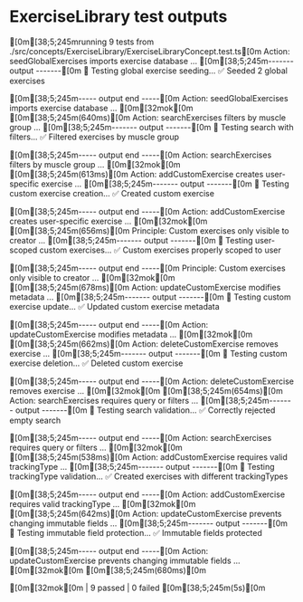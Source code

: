 # ExerciseLibrary test outputs

[0m[38;5;245mrunning 9 tests from ./src/concepts/ExerciseLibrary/ExerciseLibraryConcept.test.ts[0m
Action: seedGlobalExercises imports exercise database ...
[0m[38;5;245m------- output -------[0m
📝 Testing global exercise seeding...
✅ Seeded 2 global exercises

[0m[38;5;245m----- output end -----[0m
Action: seedGlobalExercises imports exercise database ... [0m[32mok[0m [0m[38;5;245m(640ms)[0m
Action: searchExercises filters by muscle group ...
[0m[38;5;245m------- output -------[0m
📝 Testing search with filters...
✅ Filtered exercises by muscle group

[0m[38;5;245m----- output end -----[0m
Action: searchExercises filters by muscle group ... [0m[32mok[0m [0m[38;5;245m(613ms)[0m
Action: addCustomExercise creates user-specific exercise ...
[0m[38;5;245m------- output -------[0m
📝 Testing custom exercise creation...
✅ Created custom exercise

[0m[38;5;245m----- output end -----[0m
Action: addCustomExercise creates user-specific exercise ... [0m[32mok[0m [0m[38;5;245m(656ms)[0m
Principle: Custom exercises only visible to creator ...
[0m[38;5;245m------- output -------[0m
📝 Testing user-scoped custom exercises...
✅ Custom exercises properly scoped to user

[0m[38;5;245m----- output end -----[0m
Principle: Custom exercises only visible to creator ... [0m[32mok[0m [0m[38;5;245m(678ms)[0m
Action: updateCustomExercise modifies metadata ...
[0m[38;5;245m------- output -------[0m
📝 Testing custom exercise update...
✅ Updated custom exercise metadata

[0m[38;5;245m----- output end -----[0m
Action: updateCustomExercise modifies metadata ... [0m[32mok[0m [0m[38;5;245m(662ms)[0m
Action: deleteCustomExercise removes exercise ...
[0m[38;5;245m------- output -------[0m
📝 Testing custom exercise deletion...
✅ Deleted custom exercise

[0m[38;5;245m----- output end -----[0m
Action: deleteCustomExercise removes exercise ... [0m[32mok[0m [0m[38;5;245m(654ms)[0m
Action: searchExercises requires query or filters ...
[0m[38;5;245m------- output -------[0m
📝 Testing search validation...
✅ Correctly rejected empty search

[0m[38;5;245m----- output end -----[0m
Action: searchExercises requires query or filters ... [0m[32mok[0m [0m[38;5;245m(538ms)[0m
Action: addCustomExercise requires valid trackingType ...
[0m[38;5;245m------- output -------[0m
📝 Testing trackingType validation...
✅ Created exercises with different trackingTypes

[0m[38;5;245m----- output end -----[0m
Action: addCustomExercise requires valid trackingType ... [0m[32mok[0m [0m[38;5;245m(642ms)[0m
Action: updateCustomExercise prevents changing immutable fields ...
[0m[38;5;245m------- output -------[0m
📝 Testing immutable field protection...
✅ Immutable fields protected

[0m[38;5;245m----- output end -----[0m
Action: updateCustomExercise prevents changing immutable fields ... [0m[32mok[0m [0m[38;5;245m(680ms)[0m

[0m[32mok[0m | 9 passed | 0 failed [0m[38;5;245m(5s)[0m

